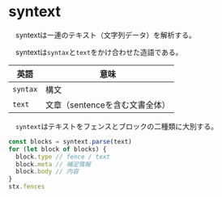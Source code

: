 # syntext

　syntextは一連のテキスト（文字列データ）を解析する。

　syntextは`syntax`と`text`をかけ合わせた造語である。

英語|意味
----|----
`syntax`|構文
`text`|文章（sentenceを含む文書全体）

　`syntext`はテキストをフェンスとブロックの二種類に大別する。

```javascript
const blocks = syntext.parse(text)
for (let block of blocks) {
  block.type // fence / text
  block.meta // 補足情報
  block.body // 内容
}
stx.fences
```
